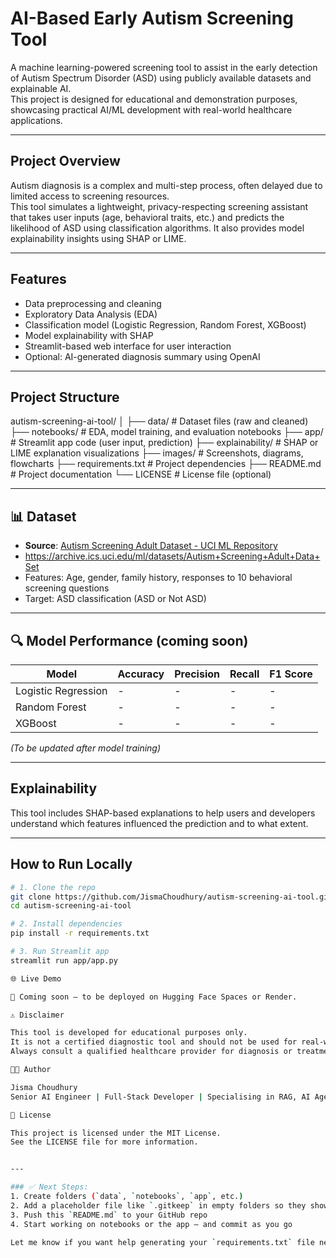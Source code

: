 # AI-Based Early Autism Screening Tool

A machine learning-powered screening tool to assist in the early detection of Autism Spectrum Disorder (ASD) using publicly available datasets and explainable AI.  
This project is designed for educational and demonstration purposes, showcasing practical AI/ML development with real-world healthcare applications.

---

## Project Overview

Autism diagnosis is a complex and multi-step process, often delayed due to limited access to screening resources.  
This tool simulates a lightweight, privacy-respecting screening assistant that takes user inputs (age, behavioral traits, etc.) and predicts the likelihood of ASD using classification algorithms. It also provides model explainability insights using SHAP or LIME.

---

## Features

- Data preprocessing and cleaning
- Exploratory Data Analysis (EDA)
- Classification model (Logistic Regression, Random Forest, XGBoost)
- Model explainability with SHAP
- Streamlit-based web interface for user interaction
- Optional: AI-generated diagnosis summary using OpenAI

---
## Project Structure

autism-screening-ai-tool/
│
├── data/                  # Dataset files (raw and cleaned)
├── notebooks/             # EDA, model training, and evaluation notebooks
├── app/                   # Streamlit app code (user input, prediction)
├── explainability/        # SHAP or LIME explanation visualizations
├── images/                # Screenshots, diagrams, flowcharts
├── requirements.txt       # Project dependencies
├── README.md              # Project documentation
└── LICENSE                # License file (optional)


---

## 📊 Dataset

- **Source**: [Autism Screening Adult Dataset - UCI ML Repository](https://archive.ics.uci.edu/ml/datasets/Autism+Screening+Adult+Data+Set)
- https://archive.ics.uci.edu/ml/datasets/Autism+Screening+Adult+Data+Set
- Features: Age, gender, family history, responses to 10 behavioral screening questions
- Target: ASD classification (ASD or Not ASD)

---

## 🔍 Model Performance (coming soon)

| Model              | Accuracy | Precision | Recall | F1 Score |
|-------------------|----------|-----------|--------|----------|
| Logistic Regression | -        | -         | -      | -        |
| Random Forest      | -        | -         | -      | -        |
| XGBoost            | -        | -         | -      | -        |

*(To be updated after model training)*

---

## Explainability

This tool includes SHAP-based explanations to help users and developers understand which features influenced the prediction and to what extent.

---

## How to Run Locally

```bash
# 1. Clone the repo
git clone https://github.com/JismaChoudhury/autism-screening-ai-tool.git
cd autism-screening-ai-tool

# 2. Install dependencies
pip install -r requirements.txt

# 3. Run Streamlit app
streamlit run app/app.py

🌐 Live Demo

🚧 Coming soon — to be deployed on Hugging Face Spaces or Render.

⚠️ Disclaimer

This tool is developed for educational purposes only.
It is not a certified diagnostic tool and should not be used for real-world medical decision-making.
Always consult a qualified healthcare provider for diagnosis or treatment.

🧑‍💻 Author

Jisma Choudhury
Senior AI Engineer | Full-Stack Developer | Specialising in RAG, AI Agents & LLM Applications

📄 License

This project is licensed under the MIT License.
See the LICENSE file for more information.


---

### ✅ Next Steps:
1. Create folders (`data`, `notebooks`, `app`, etc.)
2. Add a placeholder file like `.gitkeep` in empty folders so they show up on GitHub
3. Push this `README.md` to your GitHub repo
4. Start working on notebooks or the app — and commit as you go

Let me know if you want help generating your `requirements.txt` file next or a starter notebook to begin with!


